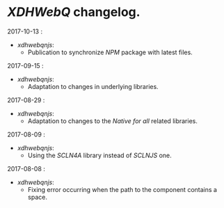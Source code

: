 # *XDHWebQ* changelog.

2017-10-13 :
- *xdhwebqnjs*:
  - Publication to synchronize *NPM* package with latest files.

2017-09-15 :
- *xdhwebqnjs*:
  - Adaptation to changes in underlying libraries.

2017-08-29 :
- *xdhwebqnjs*:
  - Adaptation to changes to the *Native for all* related libraries.

2017-08-09 :
- *xdhwebqnjs*:
    - Using the *SCLN4A* library instead of *SCLNJS* one.

2017-08-08 :
- *xdhwebqnjs*:
	- Fixing error occurring when the path to the component contains a space.